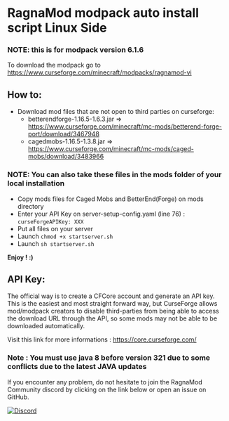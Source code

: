 # RagnaMod modpack auto install script Linux Side

### NOTE: this is for modpack version 6.1.6

To download the modpack go to https://www.curseforge.com/minecraft/modpacks/ragnamod-vi

## How to:

- Download mod files that are not open to third parties on curseforge:
  * betterendforge-1.16.5-1.6.3.jar => https://www.curseforge.com/minecraft/mc-mods/betterend-forge-port/download/3467948
  * cagedmobs-1.16.5-1.3.8.jar => https://www.curseforge.com/minecraft/mc-mods/caged-mobs/download/3483966


### NOTE: You can also take these files in the mods folder of your local installation

- Copy mods files for Caged Mobs and BetterEnd(Forge) on mods directory
- Enter your API Key on server-setup-config.yaml (line 76) : `curseForgeAPIKey: XXX`
- Put all files on your server
- Launch `chmod +x startserver.sh`
- Launch `sh startserver.sh`

**Enjoy ! :)**

## API Key:

The official way is to create a CFCore account and generate an API key. This is the easiest and most straight forward way, but CurseForge allows mod/modpack creators to disable third-parties from being able to access the download URL through the API, so some mods may not be able to be downloaded automatically.

Visit this link for more informations : https://core.curseforge.com/

### Note : You must use java 8 before version 321 due to some conflicts due to the latest JAVA updates

If you encounter any problem, do not hesitate to join the RagnaMod Community discord by clicking on the link below or open an issue on GitHub.

[![Discord](https://cdn.discordapp.com/attachments/934134390726995999/934150251391102976/Discord.png)](https://discord.gg/bjjvFj9yQC)

